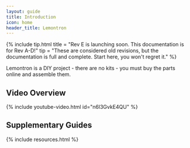 ```yaml
---
layout: guide
title: Introduction
icon: home
header_title: Lemontron
---
```


{% include tip.html 
title = "Rev E is launching soon. This documentation is for Rev A-D!"
tip = "These are considered old revisions, but the documentation is full and complete. Start here, you won't regret it." %}

Lemontron is a DIY project - there are no kits - you must buy the parts online and assemble them.

## Video Overview

{% include youtube-video.html id="n6l3GvkE4QU" %}

## Supplementary Guides

{% include resources.html %}